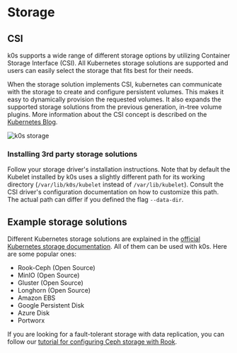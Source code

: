<!--
SPDX-FileCopyrightText: 2021 k0s authors

SPDX-License-Identifier: CC-BY-SA-4.0
-->

# Storage

## CSI

k0s supports a wide range of different storage options by utilizing Container Storage Interface (CSI). All Kubernetes storage solutions are supported and users can easily select the storage that fits best for their needs.

When the storage solution implements CSI, kubernetes can communicate with the storage to create and configure persistent volumes. This makes it easy to dynamically provision the requested volumes. It also expands the supported storage solutions from the previous generation, in-tree volume plugins. More information about the CSI concept is described on the [Kubernetes Blog](https://kubernetes.io/blog/2019/01/15/container-storage-interface-ga/).

![k0s storage](img/k0s_storage.png)

### Installing 3rd party storage solutions

Follow your storage driver's installation instructions. Note that by default the Kubelet installed by k0s uses a slightly different path for its working directory (`/var/lib/k0s/kubelet` instead of `/var/lib/kubelet`). Consult the CSI driver's configuration documentation on how to customize this path. The actual path can differ if you defined the flag `--data-dir`.

## Example storage solutions

Different Kubernetes storage solutions are explained in the [official Kubernetes storage documentation](https://kubernetes.io/docs/concepts/storage/volumes/). All of them can be used with k0s. Here are some popular ones:

- Rook-Ceph (Open Source)
- MinIO (Open Source)
- Gluster (Open Source)
- Longhorn (Open Source)
- Amazon EBS
- Google Persistent Disk
- Azure Disk
- Portworx

If you are looking for a fault-tolerant storage with data replication, you can follow our [tutorial for configuring Ceph storage with Rook](examples/rook-ceph.md).
